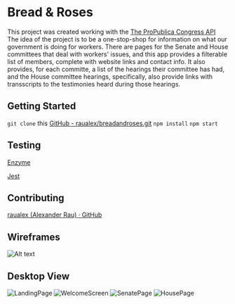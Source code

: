 # Bread & Roses
This project was created working with the [The ProPublica Congress API](https://www.propublica.org/datastore/api/propublica-congress-api) The idea of the project is to be a one-stop-shop for information on what our government is doing for workers.  There are pages for the Senate and House committees that deal with workers' issues, and this app provides a filterable list of members, complete with website links and contact info.  It also provides, for each committe, a list of the hearings their committee has had, and the House committee hearings, specifically, also provide links with transscripts to the testimonies heard during those hearings.

## Getting Started
`git clone` this [GitHub - raualex/breadandroses.git](https://github.com/raualex/breadandroses.git)
`npm install`
`npm start`

## Testing
[Enzyme](https://github.com/airbnb/enzyme)

[Jest](https://github.com/facebook/jest)

## Contributing
[raualex (Alexander Rau) · GitHub](https://github.com/raualex)

## Wireframes 
![Alt text](https://github.com/raualex/breadandroses/)

## Desktop View
![LandingPage]()
![WelcomeScreen](https://github.com/raualex/breadandroses/src/Wireframes-Screenshots/WelcomePage.png?raw=true)
![SenatePage]()
![HousePage]()
